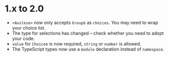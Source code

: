 1.x to 2.0
==========

*   `<Auslese>` now only accepts `Group`s as `choices`. You may need to wrap your choice list.
*   The type for selections has changed – check whether you need to adopt your code.
*   `value` for `Choice`s is now required, `string` or `number` is allowed.
*   The TypeScript types now use a `module` declaration instead of `namespace`.
